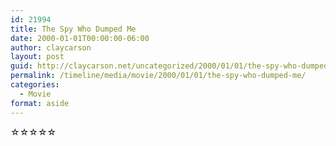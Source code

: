 ```yaml
---
id: 21994
title: The Spy Who Dumped Me
date: 2000-01-01T00:00:00-06:00
author: claycarson
layout: post
guid: http://claycarson.net/uncategorized/2000/01/01/the-spy-who-dumped-me/
permalink: /timeline/media/movie/2000/01/01/the-spy-who-dumped-me/
categories:
  - Movie
format: aside
---
```

<div class="media-details"></div>

<div class="media-creator"></div>

<div class="media-rating">☆☆☆☆☆</div>